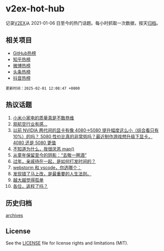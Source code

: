 # v2ex-hot-hub

 记录[V2EX](https://www.v2ex.com/)从 2021-01-06 日至今的热门话题。每小时抓取一次数据，按天[归档](archives)。
 
 ## 相关项目

- [GitHub热榜](https://github.com/it985/github-hot-hub)
- [知乎热榜](https://github.com/it985/zhihu-hot-hub)
- [微博热榜](https://github.com/it985/weibo-hot-hub)
- [头条热榜](https://github.com/it985/toutiao-hot-hub)
- [抖音热榜](https://github.com/it985/douyin-hot-hub)


 `更新时间：2025-02-01 12:08:47 +0800`

## 热议话题

1. [小米小家电的质量真是不敢恭维](https://www.v2ex.com/t/1108409)
1. [观航空行业有感…](https://www.v2ex.com/t/1108404)
1. [以前 NVIDIA 两代间的显卡有像 4080->5080 提升幅度这么小（综合看只有 10%）的吗？ 5080 性价比真的非常低吗？最近制作游戏想升级下显卡， 4080 还是 5080 更值](https://www.v2ex.com/t/1108417)
1. [不知道为什么，我很厌恶 map()](https://www.v2ex.com/t/1108464)
1. [从童年保留至今的阴影：“去敬一圈酒”](https://www.v2ex.com/t/1108454)
1. [过年，亲戚待在一起，是如何打发时间的？](https://www.v2ex.com/t/1108442)
1. [webstorm 和 vscode，你选哪个：](https://www.v2ex.com/t/1108420)
1. [发现错了马上改，是最重要的人生法则。](https://www.v2ex.com/t/1108424)
1. [越大越觉得孤单](https://www.v2ex.com/t/1108448)
1. [各位，返程了吗？](https://www.v2ex.com/t/1108470)

## 历史归档

[archives](archives)

## License

See the [LICENSE](LICENSE) file for license rights and limitations (MIT).

